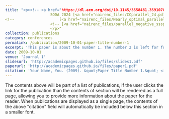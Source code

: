 ```yaml
---
title: "<p><!-- <a href="https://dl.acm.org/doi/10.1145/3558481.3591078"> -->Breaking 3-Factor Approximation for Correlation Clustering in Polylogarithmic Rounds.<!-- </a> --> <br>Nairen Cao, <a href="https://tmt514.github.io/"> Shang-En Huang</a>, <a href="https://sites.google.com/site/distributedhsinhao/"> Hsin-Hao Su</a>  <br>
					SODA 2024 [<a href="nairenc_files/CCparallel_24.pdf"> Paper </a>]
<!-- 					[<a href="nairenc_files/Nearly_optimal_parallel_longest_increasing_subsequence_spaa2023_slides.pdf"> Slides </a>] -->
					<!-- [<a href="nairenc_files/parallel_negative_sssp.pdf"> Paper </a>] -->
					</p>"
collection: publications
category: conferences
permalink: /publication/2009-10-01-paper-title-number-1
excerpt: 'This paper is about the number 1. The number 2 is left for future work.'
date: 2009-10-01
venue: 'Journal 1'
slidesurl: 'http://academicpages.github.io/files/slides1.pdf'
paperurl: 'http://academicpages.github.io/files/paper1.pdf'
citation: 'Your Name, You. (2009). &quot;Paper Title Number 1.&quot; <i>Journal 1</i>. 1(1).'
---
```


The contents above will be part of a list of publications, if the user clicks the link for the publication than the contents of section will be rendered as a full page, allowing you to provide more information about the paper for the reader. When publications are displayed as a single page, the contents of the above "citation" field will automatically be included below this section in a smaller font.